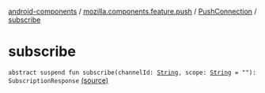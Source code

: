 [android-components](../../index.md) / [mozilla.components.feature.push](../index.md) / [PushConnection](index.md) / [subscribe](./subscribe.md)

# subscribe

`abstract suspend fun subscribe(channelId: `[`String`](https://kotlinlang.org/api/latest/jvm/stdlib/kotlin/-string/index.html)`, scope: `[`String`](https://kotlinlang.org/api/latest/jvm/stdlib/kotlin/-string/index.html)` = ""): SubscriptionResponse` [(source)](https://github.com/mozilla-mobile/android-components/blob/master/components/feature/push/src/main/java/mozilla/components/feature/push/Connection.kt#L22)